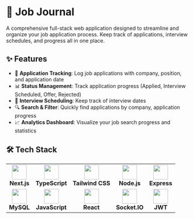 <h1 align="left">📝 Job Journal</h1>

<p align="left">
A comprehensive full-stack web application designed to streamline and organize your job application process. Keep track of applications, interview schedules, and progress all in one place.
</p>

## ✨ Features

- 📝 **Application Tracking**: Log job applications with company, position, and application date
- 📊 **Status Management**: Track application progress (Applied, Interview Scheduled, Offer, Rejected)
- 📅 **Interview Scheduling**: Keep track of interview dates
- 🔍 **Search & Filter**: Quickly find applications by company, application progress
- 📈 **Analytics Dashboard**: Visualize your job search progress and statistics

## 🛠️ Tech Stack

<table>
<tr>
  <td align="center"><img src="https://cdn.jsdelivr.net/gh/devicons/devicon/icons/nextjs/nextjs-original.svg" height="40" /><br><b>Next.js</b></td>
  <td align="center"><img src="https://cdn.jsdelivr.net/gh/devicons/devicon/icons/typescript/typescript-original.svg" height="40" /><br><b>TypeScript</b></td>
  <td align="center"><img src="https://cdn.jsdelivr.net/gh/devicons/devicon@latest/icons/tailwindcss/tailwindcss-original.svg" height="40"/><br><b>Tailwind CSS</b></td>
  <td align="center"><img src="https://cdn.jsdelivr.net/gh/devicons/devicon/icons/nodejs/nodejs-original.svg" height="40" /><br><b>Node.js</b></td>
  <td align="center"><img src="https://cdn.jsdelivr.net/gh/devicons/devicon/icons/express/express-original.svg" height="40" /><br><b>Express</b></td>
</tr>
<tr>
  <td align="center"><img src="https://cdn.jsdelivr.net/gh/devicons/devicon/icons/mysql/mysql-original.svg" height="40" /><br><b>MySQL</b></td>
  <td align="center"><img src="https://cdn.jsdelivr.net/gh/devicons/devicon/icons/javascript/javascript-original.svg" height="40" /><br><b>JavaScript</b></td>
  <td align="center"><img src="https://cdn.jsdelivr.net/gh/devicons/devicon/icons/react/react-original.svg" height="40" /><br><b>React</b></td>
  <td align="center"><img src="https://cdn.jsdelivr.net/gh/devicons/devicon/icons/socketio/socketio-original.svg" height="40" /><br><b>Socket.IO</b></td>
  <td align="center"><img src="https://raw.githubusercontent.com/gilbarbara/logos/main/logos/jwt.svg" height="40" /><br><b>JWT</b>
</td>


</tr>
</table>

